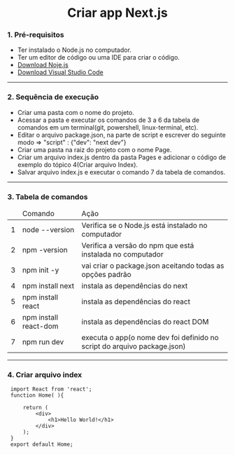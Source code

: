 <h1 align="center"> Criar app Next.js </h1>

<div>
     <h3 align="left">1. Pré-requisitos</h3>
     <ul>
          <li>Ter instalado o Node.js no computador.</li>
          <li>Ter um editor de código ou uma IDE para criar o código.</li>
          <li><a href="https://nodejs.org/en/download/">Download Noje.js</a></li>
          <li><a href="https://code.visualstudio.com/">Download Visual Studio Code</a></li>
     </ul>
</div>

<div>
<hr>
<h3 align="left">2. Sequência de execução </h3>
<ul>
     <li>Criar uma pasta com o nome do projeto.</li>
     <li>Acessar a pasta e executar os comandos de 3 a 6 da tabela de comandos em um terminal(git, powershell, linux-terminal, etc).</li>
     <li>Editar o arquivo package.json, na parte de script e escrever do seguinte modo => "script" : {"dev": "next dev"}</li>
     <li> Criar uma pasta na raiz do projeto com o nome Page.</li>
     <li> Criar um arquivo index.js dentro da pasta Pages e adicionar o código de exemplo do tópico 4(Criar arquivo Index).</li>
     <li> Salvar arquivo index.js e executar o comando 7 da tabela de comandos.</li>
</ul>
</div>

<div>
<hr>
<h3 align="left">3. Tabela de comandos</h3>
<table>
     <thead>
          <tr>
               <td></td>
               <td>Comando</td>
               <td>Ação</td>
          </tr>
     </thead>
     <tbody>
           <tr>
               <td>1</td>
               <td>node --version</td>
               <td>Verifica se o Node.js está instalado no computador</td>
          </tr>
           <tr>
               <td>2</td>
               <td>npm -version</td>
               <td>Verifica a versão do npm que está instalada no computador</td>
          </tr>
          <tr>
               <td>3</td>
               <td>npm init -y</td>
               <td>vai criar o package.json aceitando todas as opções padrão</td>
          </tr>
          <tr>
               <td>4</td>
               <td>npm install next</td>
               <td>instala as dependências do next</td>
          </tr>
          <tr>
               <td>5</td>
               <td>npm install react</td>
               <td>instala as dependências do react</td>
          </tr>
          <tr>
               <td>6</td>
               <td>npm install react-dom</td>
               <td>instala as dependências do react DOM</td>
          </tr>
          <tr>
               <td>7</td>
               <td>npm run dev</td>
               <td>executa o app(o nome dev foi definido no script do arquivo package.json)</td>
          </tr>
     </tbody>
</table>
</div>

<div>
<hr>
<h3 align="left">4. Criar arquivo index </h3>
<div>
     
     import React from 'react';
     function Home( ){

         return (
             <div>
                 <h1>Hello World!</h1>
             </div>
         );
     }
     export default Home;     
</div>
</div>     


